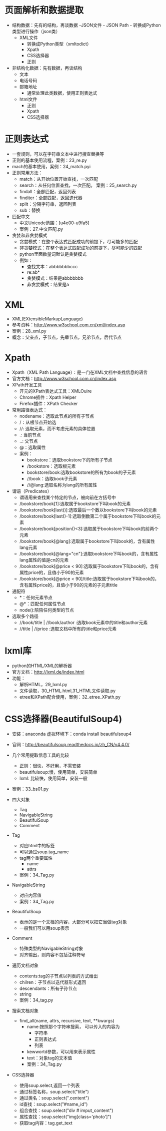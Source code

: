 # 页面解析和数据提取
- 结构数据：先有的结构，再谈数据
    -JSON文件
        - JSON Path
        - 转换成Python类型进行操作（json类）
    - XML文件
        - 转换成Python类型（xmltodict）
        - Xpath
        - CSS选择器
        - 正则
- 非结构化数据：先有数据，再谈结构
    - 文本
    - 电话号码
    - 邮箱地址
        - 通常处理此类数据，使用正则表达式
    - html文件
        - 正则
        - Xpath
        - CSS选择器
        
# 正则表达式
- 一套规则，可以在字符串文本中进行搜查替换等
- 正则的基本使用流程，案例：23_re.py
- mach的基本使用，案例：24_match.pyi
- 正则常用方法：
    - match：从开始位置开始查找，一次匹配
    - search：从任何位置查找，一次匹配。 案例：25_search.py
    - findall：全部匹配，返回列表
    - finditer：全部匹配，返回迭代器
    - split：分隔字符串，返回列表
    - sub：替换
- 匹配中文
    - 中文Unicode范围：[u4e00-u9fa5]
    - 案例：27_中文匹配.py
- 贪婪和非贪婪模式
    - 贪婪模式：在整个表达式匹配成功的前提下，尽可能多的匹配
    - 非贪婪模式：在整个表达式匹配成功的前提下，尽可能少的匹配
    - python里面数量词默认是贪婪模式
    - 例如：
        - 查找文本：abbbbbbbccc
        - re:ab*
        - 贪婪模式：结果是abbbbbbb
        - 非贪婪模式：结果是a   

# XML
- XML(EXtensibleMarkupLanguage)
- 参考资料：http://www.w3school.com.cn/xml/index.asp
- 案例：28_xml.py
- 概念：父亲点，子节点，先辈节点，兄弟节点，后代节点

# Xpath
- Xpath（XML Path Language）：是一门在XML文档中查找信息的语言
- 官方文档：http://www.w3school.com.cn/index.asp
- XPath开发工具
    - 开元的XPath表达式工具：XMLOuire
    - Chrome插件：Xpath Helper
    - Firefox插件：XPath Checker
- 常用路径表达式：
    - nodename：选取此节点的所有子节点
    - /：从根节点开始选
    - //: 选取元素，而不考虑元素的具体位置
    - .: 当前节点
    - ..: 父节点
    - @：选取属性
    - 案例：
        - bookstore：选取bookstore下的所有子节点
        - /bookstore：选取根元素
        - bookstore/book:选取bookstore的所有为book的子元素
        - //book：选取book子元素
        - //@lang:选取名称为lang的所有属性
- 谓语（Predicates）
    - 谓语用来查找某个特定的节点，被向前在方括号中
    - /bookstore/book[1]:选取属于bookstore下叫book的元素
    - /bookstore/book[last()]:选取最后一个数以bookstore下叫book的元素
    - /bookstore/book[last()-1]:选取倒数第二个属于bookstore下叫book的元素
    - /bookstore/book[position()<3]:选取属于bookstore下叫book的前两个元素
    - /bookstore/book[@lang]:选取属于bookstore下叫book的，含有属性lang元素
    - /bookstore/book[@lang="cn"]:选取bookstore下叫book的，含有属性lang属性的值是cn的元素
    - /bookstore/book[@price < 90]:选取属于bookstore下叫book的，含有属性price的，且值小于90的元素
    - /bookstore/book[@price < 90]/title:选取属于bookstore下叫book的，含有属性price的，且值小于90的元素的子元素title
- 通配符
    - *：任何元素节点
    - @*：匹配任何属性节点
    - node():陪陪任何类型的节点
- 选取多个路径
    - //book/title | //book/author :选取book元素中的title和author元素
    - //title | //price :选取文档中所有的title和price元素
    
# lxml库
- python的HTML/XML的解析器
- 官方文档：http://lxml.de/index.html
- 功能：
    - 解析HTML，29_lxml.py 
    - 文件读取，30_HTML.html,31_HTML文件读取.py          
    - etree和XPath配合使用，案例：32_etree_XPath.py   
    
# CSS选择器(BeautifulSoup4)
- 安装：anaconda 虚拟环境下：conda install beautifulsoup4
- 官网：http://beautifulsoup.readthedocs.io/zh_CN/v4.4.0/
- 几个常用提取信息工具的比较
    - 正则：很快，不好用，不需安装
    - beautifulsoup:慢，使用简单，安装简单
    - lxml: 比较快，使用简单，安装一般
- 案例：33_bs01.py
- 四大对象
    - Tag
    - NavigableString
    - BeautifulSoup
    - Comment
- Tag
    - 对应html中的标签
    - 可以通过soup.tag_name
    - tag两个重要属性 
        - name
        - attrs
    - 案例：34_Tag.py
- NavigableString
    - 对应内容值
    - 案例：34_Tag.py
- BeautifulSoup
    - 表示的是一个文档的内容，大部分可以把它当做tag对象
    - 一般我们可以用soup表示
- Comment
    - 特殊类型的NavigableString对象
    - 对齐输出，则内容不包括注释符号
- 遍历文档对象
    - contents:tag的子节点以列表的方式给出
    - chilren：子节点以迭代器形式返回
    - descendants：所有子孙节点
    - string
    - 案例：34_tag.py
- 搜索文档对象
    - find_all(name, attrs, recursive, text, **kwargs)
        - name:按照那个字符串搜索， 可以传入的内容为
            - 字符串
            - 正则表达式
            - 列表
        - kewwortd参数，可以用来表示属性
        - text：对象tag的文本值
        - 案例：34_Tag.py
        
- CSS选择器
    - 使用soup.select,返回一个列表
    - 通过标签名称，soup.select("title")
    - 通过类名：soup.select(".centent")
    - id查找：soup.select("#name_id")
    - 组合查找：soup.select("div # imput_content")
    - 属性查找：soup.select("img[class='photo']")
    - 获取tag内容：tag.get_text                              
    
                 